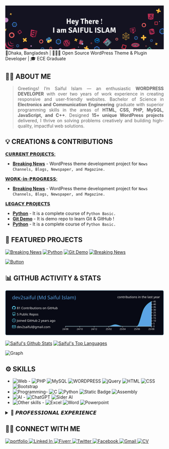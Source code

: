 <!--𝑩𝑨𝑵𝑵𝑬𝑹-->
[![Saiful's GitHub Banner](img/GitHub-Header.png)](https://www.linkedin.com/in/sm2saiful/)
📍Dhaka, Bangladesh | 👨🏻‍💻 Open Source WordPress Theme & Plugin Developer | 🎓 ECE Graduate

<!--𝑨𝑩𝑶𝑼𝑻 𝑴𝑬-->
## 👨‍🎓 ABOUT ME
><p align="justify">Greetings! I’m Saiful Islam — an enthusiastic <b>WORDPRESS DEVELOPER</b> with over two years of work experience in creating responsive and user-friendly websites. Bachelor of Science in <b>Electronics and Communication Engineering</b> graduate with superior programming skills in the areas of <b>HTML, CSS, PHP, MySQL, JavaScript, and C++</b>. Designed <b>15+ unique WordPress projects</b> delivered, I thrive on solving problems creatively and building high-quality, impactful web solutions.</p>

<!--𝑪𝑹𝑬𝑨𝑻𝑰𝑶𝑵𝑺 & 𝑪𝑶𝑵𝑻𝑹𝑰𝑩𝑼𝑻𝑰𝑶𝑵𝑺 -->
## 💡 CREATIONS & CONTRIBUTIONS 
<ins>𝗖𝗨𝗥𝗥𝗘𝗡𝗧 𝗣𝗥𝗢𝗝𝗘𝗖𝗧𝗦:</ins>
-  **[Breaking News](https://github.com/dev2saiful/breaking-news)** - WordPress theme development project for `News Channels, Blogs, Newspaper, and Magazine.`

<ins>𝗪𝗢𝗥𝗞-𝗶𝗻-𝗣𝗥𝗢𝗚𝗥𝗘𝗦𝗦:</ins>
-  **[Breaking News](https://github.com/dev2saiful/breaking-news)** - WordPress theme development project for `News Channels, Blogs, Newspaper, and Magazine.`

<ins>𝗟𝗘𝗚𝗔𝗖𝗬 𝗣𝗥𝗢𝗝𝗘𝗖𝗧𝗦</ins>
-  **[Python](https://github.com/dev2saiful/Python-Basic)** - It is a complete course of `Python Basic.`
-  **[Git Demo](https://github.com/dev2saiful/git-demo)** - It is demo repo to learn Git & GitHub !
-  **[Python](https://github.com/dev2saiful/Python-Basic)** - It is a complete course of `Python Basic.`

<!--𝑭𝑬𝑨𝑻𝑼𝑹𝑬𝑫 𝑷𝑹𝑶𝑱𝑬𝑪𝑻𝑺-->
## 🌟 FEATURED PROJECTS
<!-- title_color=5ba4e5&text_color=ffffff&bg_color=03031485&icon_color=00E6FE&border_color=5b8fa9 -->
[![Breaking News](https://github-readme-stats.vercel.app/api/pin/?username=dev2saiful&repo=Breaking-News&bg_color=03031485&cache_seconds=86400&theme=holi)](https://github.com/dev2saiful/breaking-news)
[![Python](https://github-readme-stats.vercel.app/api/pin/?username=dev2saiful&repo=Python-Basic&bg_color=03031485&cache_seconds=86400&theme=holi)](https://github.com/dev2saiful/Python-Basic)
[![Git Demo](https://github-readme-stats.vercel.app/api/pin/?username=dev2saiful&repo=git-demo&bg_color=03031485&cache_seconds=86400&theme=holi)](https://github.com/dev2saiful/git-demo)
[![Breaking News](https://github-readme-stats.vercel.app/api/pin/?username=dev2saiful&repo=Breaking-News&bg_color=03031485&cache_seconds=86400&theme=holi)](https://github.com/dev2saiful/breaking-news)

<p align="left">
  <a href="https://github.com/dev2saiful?tab=repositories">
    <img alt="Button" src="https://img.shields.io/badge/ALL%20REPOSITORY-%231b4985?style=for-the-badge&logo=lvgl&logoColor=white">
  </a>
</p>

<!--𝑮𝑰𝑻𝑯𝑼𝑩 𝑨𝑪𝑻𝑰𝑽𝑰𝑻𝒀 & 𝑺𝑻𝑨𝑻𝑺-->
## 📊 GITHUB ACTIVITY & STATS
<p align="center">
  <a href="https://github.com/dev2saiful">
    <img src="profile-summary-card-output/react/0-profile-details.svg"/>
  </a>
</p>
<a align="center"> 
    <a href="https://github.com/dev2saiful"><img alt="Saiful's Github Stats" src="https://denvercoder1-github-readme-stats.vercel.app/api?username=dev2saiful&show_icons=true&count_private=true&theme=react&border_color=5b8fa9&bg_color=03031485&title_color=5ba4e5&icon_color=00E6FE" height="200px" width="49.5%"/></a>
 <!--
  <a href="https://github.com/dev2saiful"><img alt="Saiful's Top Languages" src="https://denvercoder1-github-readme-stats.vercel.app/api/top-langs/?username=dev2saiful&langs_count=10&layout=compact&theme=react&border_color=5b8fa9&bg_color=03031485&title_color=5ba4e5&icon_color=F8D866" height="200px" width="49.5%"/></a>
 -->
 <a href="https://github.com/dev2saiful"><img alt="Saiful's Top Languages" src="https://github-readme-stats.vercel.app/api/top-langs/?username=dev2saiful&layout=donut&langs_count=10&bg_color=03031485&title_color=5ba4e5&text_color=ffffff&border_color=5b8fa9" height="200px" width="49.5%"/></a>
 <!--
 <a href="https://github.com/dev2saiful"><img alt="Saiful's Top Languages" src="https://github-readme-stats.vercel.app/api/top-langs/?username=dev2saiful&layout=pie&langs_count=10&bg_color=03031485&title_color=5ba4e5&text_color=ffffff&border_color=5b8fa9" height="200px" width="49.5%"/></a>
 -->
</a>

![Graph](https://github-readme-activity-graph.vercel.app/graph?username=dev2saiful&custom_title=Saiful%20Islam's%20GitHub%20Activity%20Graph&bg_color=03031485&color=7F3FBF&line=5ba4e5&point=5ba4e5&area_color=5ba4e5&title_color=5ba4e5&border_color=5ba4e5&area=true)

<!--𝑺𝑲𝑰𝑳𝑳𝑺-->
## ⚙️ SKILLS
- ![Web](https://img.shields.io/badge/Web%20Development-%234285f4?style=flat-square&logo=devbox&logoColor=white) -
![PHP](https://img.shields.io/badge/PHP-%237377ad?style=flat-square&logo=php&logoColor=white)
![MySQL](https://img.shields.io/badge/MySQL-%23dd8702?style=flat-square&logo=mysql&logoColor=white)
![WORDPRESS](https://img.shields.io/badge/WordPress-%23207196?style=flat-square&logo=wordpress&logoColor=white)
![jQuery](https://img.shields.io/badge/jQuery-%23173352?style=flat-square&logo=jquery&logoColor=white)
![HTML](https://img.shields.io/badge/HTML%205-%23e96228?style=flat-square&logo=html5&logoColor=white)
![CSS](https://img.shields.io/badge/CSS%203-%232862e9?style=flat-square&logo=css&logoColor=white)
![Bootstrap](https://img.shields.io/badge/Bootstrap%205-%23754fad?style=flat-square&logo=bootstrap&logoColor=white)
- ![Programming](https://img.shields.io/badge/Programming%20Language-%23011936?style=flat-square&logo=processingfoundation&logoColor=white)-
![C](https://img.shields.io/badge/C%20Programming-%23007dc7?style=flat-square&logo=cplusplus&logoColor=white)
![Python](https://img.shields.io/badge/Python-%23ed9d07?style=flat-square&logo=python&logoColor=white)
![Static Badge](https://img.shields.io/badge/NumPy-%234ba6c9?style=flat-square&logo=numpy&logoColor=white)
![Assembly](https://img.shields.io/badge/Assembly%20Language-%235968ba?style=flat-square&logo=assemblyscript&logoColor=white)
- ![AI](https://img.shields.io/badge/AI%20Skills-%2393003f?style=flat-square&logo=musicbrainz&logoColor=white) -
![ChatGPT](https://img.shields.io/badge/ChatGPT-%2370a597?style=flat-square&logo=openai&logoColor=white)
![Sider AI](https://img.shields.io/badge/Sider%20AI-%23a92bdd?style=flat-square&logo=neutralinojs&logoColor=white)
- ![Other skills](https://img.shields.io/badge/Other%20Skills-%23f1447c?style=flat-square&logo=gotomeeting&logoColor=white) -
![Excel](https://img.shields.io/badge/MS%20Excel-%231e9c60?style=flat-square&logo=googlesheets&logoColor=white)
![Word](https://img.shields.io/badge/MS%20Word-%233ea0e6?style=flat-square&logo=googledocs&logoColor=white)
![Powerpoint](https://img.shields.io/badge/PowerPoint-%23c13d26?style=flat-square&logo=googleslides&logoColor=white)

<!--𝙋𝙍𝙊𝙁𝙀𝙎𝙎𝙄𝙊𝙉𝘼𝙇 𝙀𝙓𝙋𝙀𝙍𝙄𝙀𝙉𝘾𝙀-->
<details>
 <summary style="font-size:16px">💼 𝙋𝙍𝙊𝙁𝙀𝙎𝙎𝙄𝙊𝙉𝘼𝙇 𝙀𝙓𝙋𝙀𝙍𝙄𝙀𝙉𝘾𝙀</summary><hr>
 
>**Company Name**: [**Fara IT LTD**](https://faraitltd.com/ "Click To Visit")\
Department: **WordPress Design & Development**\
<ins><b>Accomplishments:</b></ins>\
◑ Developed & launched [**15+ WordPress websites**](https://www.fiverr.com/users/dev2saiful/portfolio?roleIds= "Visit some projects") for various industries such as `E-commerce, Wholesale, Real Estate, BPO company, E-learning, IT & Software, Digital Agency, Blogs, and Personal Portfolio.`\
◑ Customized themes & implement proficiency of `Elementor, Divi, and WP Bakery.`  
◑ Integrated key plugins, including `WooCommerce, Yoast SEO, ACF, Slider Revolution, & various payment gateways.`\
◑ Improve loading speed through WP-Rocket, image optimization, and caching techniques.\
◑ Managed website security, performed regular updates, and fixed bugs.\
◑ Provide technical support and training to clients on website management & updates.
</details>

<!--𝑪𝑶𝑵𝑵𝑬𝑪𝑻 𝑾𝑰𝑻𝑯 𝑴𝑬-->
## ⛓️‍💥 CONNECT WITH ME
<p align="left">
 <a href="https://dev-2saiful.pantheonsite.io/" target="blank">
  <img alt="portfolio" src="https://img.shields.io/badge/PORTFOLIO-%23dc143c?style=for-the-badge&logo=circuitverse&logoColor=white">
 </a>
 <a href="https://www.linkedin.com/in/sm2saiful/" target="_blank">
 <img alt="Linked In" src="https://img.shields.io/badge/LINKEDIN-%231269bf?style=for-the-badge&logoColor=white">
 </a>
  <a href="https://www.fiverr.com/users/dev2saiful/portfolio?roleIds=" target="_blank">
  <img alt="Fiverr" src="https://img.shields.io/badge/fiverr-%2312aa39?style=for-the-badge&logo=fiverr&logoColor=white">
 </a> 
 <a href="https://x.com/sm2saiful" target="_blank">
  <img alt="Twitter" src="https://img.shields.io/badge/TWITTER-%231da1f2?style=for-the-badge&logo=x&logoColor=white">
 </a>
  <a href="https://facebook.com/sm2saiful/" target="_blank">
  <img alt="Facebook" src="https://img.shields.io/badge/facebook-%23435c99?style=for-the-badge&logo=facebook&logoColor=white">
  </a> 
 <a href="mailto:dev2saiful@gmail.com" target="_blank">
  <img alt="Gmail" src="https://img.shields.io/badge/send%20a%20mail-%23e69e16?style=for-the-badge&logo=gmail&logoColor=white">
 </a>
 <a href="CV/CV of Saiful Islam (web development).pdf">
  <img alt="CV" src="https://img.shields.io/badge/view%20my%20cv-%23de2429?style=for-the-badge&logo=readdotcv&logoColor=white">
 </a>
</p>
<!--
[![LinkedIn Badge](https://img.shields.io/badge/In-LinkedIn-%230263c2?style=flat&logoColor=green&labelColor=%2393003f)](https://www.linkedin.com/in/sm2saiful/)
[![Fiverr Badge](https://img.shields.io/badge/Fiverr-%2302ab2d?style=flat&logo=fiverr&logoColor=white&labelColor=%2393003f)](https://www.fiverr.com/users/dev2saiful/portfolio?roleIds=)
[![Web-profile Badge](https://img.shields.io/badge/Profile-black?style=flat&logo=circuitverse&logoColor=white&labelColor=%2393003f)](https://dev-2saiful.pantheonsite.io/)
[![Facebook Badge](https://img.shields.io/badge/Facebook-%23395498?style=flat&logo=facebook&logoColor=white&labelColor=%2393003f)](https://facebook.com/sm2saiful/)
[![Twitter Badge](https://img.shields.io/badge/Twitter-black?style=flat&logo=x&logoColor=white&labelColor=%2393003f)](https://x.com/sm2saiful)
[![Whatsapp Badge](https://img.shields.io/badge/Whatsapp-%2342c152?style=flat&logo=whatsapp&logoColor=white&labelColor=%2393003f)](https://wa.me/+8801909430970)
[![Messenger Badge](https://img.shields.io/badge/Chat%20with%20Me-%230f81c2?style=flat&logo=Messenger&logoColor=white&labelColor=%2393003f)](https://m.me/sm2saiful/)
![Text Badge](https://img.shields.io/badge/or-white?style=flat)
[![Gmail Badge](https://img.shields.io/badge/Send%20a%20Mail-%23ed9d07?style=flat&logo=maildotru&logoColor=white&labelColor=%2393003f)](mailto:dev2saiful@gmail.com)
`CACHE_SECONDS`
-->

